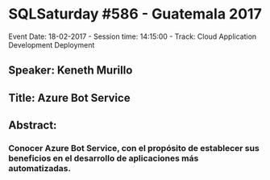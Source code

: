 # SQLSaturday #586 - Guatemala 2017
Event Date: 18-02-2017 - Session time: 14:15:00 - Track: Cloud Application Development  Deployment
## Speaker: Keneth Murillo
## Title: Azure Bot Service
## Abstract:
### Conocer Azure Bot Service, con el propósito de establecer sus beneficios en el desarrollo de aplicaciones más automatizadas.
